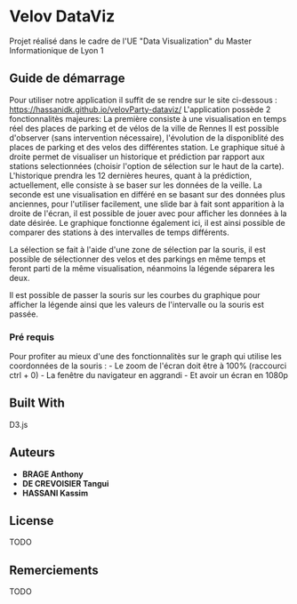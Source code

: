 # Velov DataViz

Projet réalisé dans le cadre de l'UE "Data Visualization" du Master Informationique de Lyon 1
## Guide de démarrage 
Pour utiliser notre application il suffit de se rendre sur le site ci-dessous :
https://hassanidk.github.io/velovParty-dataviz/
L'application possède 2 fonctionnalitès majeures:
  La première consiste à une visualisation en temps réel des places de parking et de vélos de la ville de Rennes
Il est possible d'observer (sans intervention nécessaire), l'évolution de la disponiblité des places de parking et des velos des différentes station. Le graphique situé à droite permet de visualiser un historique et prédiction par rapport aux stations selectionnées (choisir l'option de sélection sur le haut de la carte). L'historique prendra les 12 dernières heures, quant à la prédiction, actuellement, elle consiste à se baser sur les données de la veille.
  La seconde est une visualisation en différé en se basant sur des données plus anciennes, pour l'utiliser facilement, une slide bar à fait sont apparition à la droite de l'écran, il est possible de jouer avec pour afficher les données à la date désirée. Le graphique fonctionne également ici, il est ainsi possible de comparer des stations à des intervalles de temps différents.
  
La sélection se fait à l'aide d'une zone de sélection par la souris, il est possible de sélectionner des velos et des parkings en même temps et feront parti de la même visualisation, néanmoins la légende séparera les deux.

Il est possible de passer la souris sur les courbes du graphique pour afficher la légende ainsi que les valeurs de l'intervalle ou la souris est passée.


### Pré requis

Pour profiter au mieux d'une des fonctionnalitès sur le graph qui utilise les coordonnées de la souris :
	- Le zoom de l'écran doit être à 100% (raccourci ctrl + 0) 
	- La fenêtre du navigateur en aggrandi
	- Et avoir un écran en 1080p 


## Built With

D3.js

## Auteurs
* **BRAGE Anthony**
* **DE CREVOISIER Tangui**
* **HASSANI Kassim**


## License

TODO

## Remerciements

TODO

